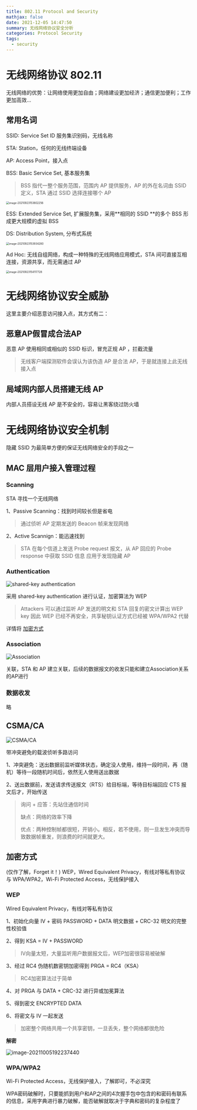```yaml
---
title: 802.11 Protocol and Security
mathjax: false
date: 2021-12-05 14:47:50
summary: 无线网络协议安全分析
categories: Protocol Security
tags:
  - security
---
```


# 无线网络协议 802.11

无线网络的优势：让网络使用更加自由；网络建设更加经济；通信更加便利；工作更加高效...

## 常用名词

SSID: Service Set ID 服务集识别码，无线名称

STA: Station，任何的无线终端设备

AP: Access Point，接入点

BSS: Basic Service Set, 基本服务集
> BSS 指代一整个服务范围，范围内 AP 提供服务，AP 的外在名词由 SSID 定义，STA 通过 SSID 选择连接哪个 AP

<img src="https://raw.githubusercontent.com/Coming98/pictures/main/image-20210923153802256.png" alt="image-20210923153802256" style="zoom:50%;" />

ESS: Extended Service Set, 扩展服务集，采用**相同的 SSID **的多个 BSS 形成更大规模的虚拟 BSS

DS: Distribution System, 分布式系统

<img src="https://raw.githubusercontent.com/Coming98/pictures/main/image-20210923153934280.png" alt="image-20210923153934280" style="zoom:50%;" />

Ad Hoc: 无线自组网络，构成一种特殊的无线网络应用模式，STA 间可直接互相连接，资源共享，而无需通过 AP

<img src="https://raw.githubusercontent.com/Coming98/pictures/main/image-20210923154117728.png" alt="image-20210923154117728" style="zoom:50%;" />

# 无线网络协议安全威胁

这里主要介绍恶意访问接入点，其方式有二：

## 恶意AP假冒成合法AP

恶意 AP 使用相同或相似的 SSID 标识，冒充正规 AP ，拦截流量
> 无线客户端探测软件会误认为该伪造 AP 是合法 AP，于是就连接上此无线接入点

## 局域网内部人员搭建无线 AP

内部人员搭设无线 AP 是不安全的，容易让黑客绕过防火墙


# 无线网络协议安全机制

隐藏 SSID 为最简单方便的保证无线网络安全的手段之一

## MAC 层用户接入管理过程

### Scanning

STA 寻找一个无线网络

1、Passive Scanning：找到时间较长但是省电
> 通过侦听 AP 定期发送的 Beacon 帧来发现网络

2、Active Scannign：能迅速找到
> STA 在每个信道上发送 Probe request 报文，从 AP 回应的 Probe response 中获取 SSID 信息
> 应用于发现隐藏 AP

### Authentication

![shared-key authentication](https://raw.githubusercontent.com/Coming98/pictures/main/20211205143718.png)

采用 shared-key authentication 进行认证，加密算法为 WEP
> Attackers 可以通过监听 AP 发送的明文和 STA 回复的密文计算出 WEP key
> 因此 WEP 已经不再安全，共享秘钥认证方式已经被 WPA/WPA2 代替

详情将 [加密方式](##加密方式)

### Association

![Association](https://raw.githubusercontent.com/Coming98/pictures/main/20211205143915.png)

关联，STA 和 AP 建立关联，后续的数据报文的收发只能和建立Association关系的AP进行

### 数据收发

略


## CSMA/CA

![CSMA/CA](https://raw.githubusercontent.com/Coming98/pictures/main/20211205144057.png)

带冲突避免的载波侦听多路访问

1、冲突避免：送出数据前监听媒体状态，确定没人使用，维持一段时间，再（随机）等待一段随机时间后，依然无人使用送出数据 

2、送出数据前，发送请求传送报文（RTS）给目标端，等待目标端回应 CTS 报文后才，开始传送

> 询问 + 应答：先站住通信时间
>
> 缺点：网络的效率下降
>
> 优点：两种控制帧都很短，开销小。相反，若不使用，则一旦发生冲突而导致数据帧重发，则浪费的时间就更大。

## 加密方式

(仅作了解，Forget it！)
WEP，Wired Equivalent Privacy，有线对等私有协议 与 WPA/WPA2，Wi-Fi Protected Access，无线保护接入

### WEP

Wired Equivalent Privacy，有线对等私有协议

1、初始化向量 IV + 密码 PASSWORD + DATA 明文数据 + CRC-32 明文的完整性校验值

2、得到 KSA = IV + PASSWORD
> IV向量太短，大量监听用户数据报文后，WEP加密很容易被破解

3、经过 RC4 伪随机数密钥加密得到 PRGA = RC4（KSA）
> RC4加密算法过于简单

4、对 PRGA 与 DATA + CRC-32 进行异或加冕算法

5、得到密文 ENCRYPTED DATA

6、将密文与 IV 一起发送

> 加密整个网络共用一个共享密钥，一旦丢失，整个网络都很危险

**解密**

![image-20211005192237440](https://raw.githubusercontent.com/Coming98/pictures/main/image-20211005192237440.png)

### WPA/WPA2

Wi-Fi Protected Access，无线保护接入，了解即可，不必深究

WPA密码破解时，只要能抓到用户和AP之间的4次握手包中包含的和密码有联系的信息，采用字典进行暴力破解，能否破解就取决于字典和密码的复杂程度了